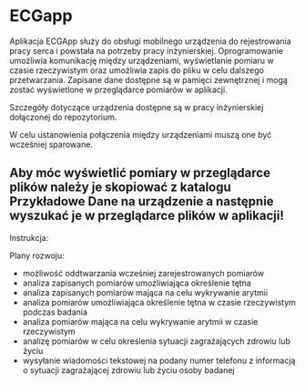 # ECGapp

Aplikacja ECGApp służy do obsługi mobilnego urządzenia do rejestrowania pracy serca i powstała na potrzeby pracy inżynierskiej. Oprogramowanie umożliwia komunikację między urządzeniami, wyświetlanie pomiaru w czasie rzeczywistym oraz umożliwia zapis do pliku w celu dalszego przetwarzania. Zapisane dane dostępne są w pamięci zewnętrznej i mogą zostać wyświetlone w przeglądarce pomiarów w aplikacji.

Szczegóły dotyczące urządzenia dostępne są w pracy inżynierskiej dołączonej do repozytorium.

W celu ustanowienia połączenia między urządzeniami muszą one być wcześniej sparowane.

## Aby móc wyświetlić pomiary w przeglądarce plików należy je skopiować z katalogu Przykładowe Dane na urządzenie a następnie wyszukać je w przeglądarce plików w aplikacji!

Instrukcja:

Plany rozwoju:
- możliwość oddtwarzania wcześniej zarejestrowanych pomiarów
- analiza zapisanych pomiarów umożliwiająca określenie tętna
- analiza zapisanych pomiarów mająca na celu wykrywanie arytmii
- analiza pomiarów umożliwiająca określenie tętna w czasie rzeczywistym podczas badania
- analiza  pomiarów mająca na celu wykrywanie arytmii w czasie rzeczywistym
- analizę pomiarów w celu określenia sytuacji zagrażających zdrowiu lub życiu
- wysyłanie wiadomości tekstowej na podany numer telefonu z informacją o sytuacji zagrażającej zdrowiu lub życiu osoby badanej
